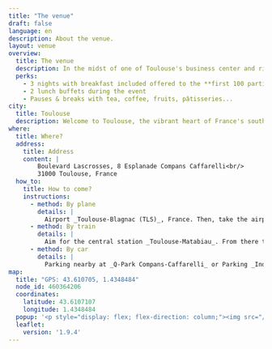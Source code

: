 ```yaml
---
title: "The venue"
draft: false
language: en
description: About the venue.
layout: venue
overview:
  title: The venue
  description: In the midst of one of Toulouse's business center and right next to the city's Japanese garden, the _Hôtel Mercure Compans_ welcome us all for an incredible moment. A fully equipped amphitheatre, alongside spacious working rooms and a large patio for cooling down with drinks awaits us.
  perks:
    - 3 nights with breakfast included offered to the **first 100 participants**
    - 2 lunch buffets during the event
    - Pauses & breaks with tea, coffee, fruits, pâtisseries...
city:
  title: Toulouse
  description: Welcome to Toulouse, the vibrant heart of France's southern region and 4th largest city of France, where history and innovation intertwine. Also known as as _'La Ville Rose'_ (i.e. _'The Pink City'_) for its distinctive terracotta brickwork, Toulouse is a city where the old-world charm meets cutting-edge technology. As a leading aerospace hub and a burgeoning center for technology, Toulouse offers an ideal backdrop for the blockchain industry. Besides, the city's rich cultural heritage, from its medieval architecture to its lively food scene, provides a unique and inspiring setting for a hosting conference.
where:
  title: Where?
  address:
    title: Address
    content: |
        Boulevard Lascrosses, 8 Esplanade Compans Caffarelli<br/>
        31000 Toulouse, France
  how_to:
    title: How to come?
    instructions:
      - method: By plane
        details: |
          Airport _Toulouse-Blagnac (TLS)_, France. Then, take the airport shuttle towards _Toulouse Matabiau_, stop at _Compans-Caffarelli_.
      - method: By train
        details: |
          Aim for the central station _Toulouse-Matabiau_. From there take the subway <span style="color: #ED474A">Line A</span> towards _Basso Cambo_ and change at _Jean-Jaurès_ (1 station)<span> for <span style="color: #FFC914">Line B</span> towards _Borderouge_ and stop at _Compans-Caffarelli_ (2 stations).
      - method: By car
        details: |
          Parking nearby at _Q-Park Compans-Caffarelli_ or Parking _Indigo Arnaud-Bernard_.
map:
  title: "GPS: 43.610705, 1.4348484"
  node_id: 460364206
  coordinates:
    latitude: 43.6107107
    longitude: 1.4348484
  popup: '<p style="display: flex; flex-direction: column;"><img src="/mercure_hotel_logo.png" alt="Hotel Mercure Compans" /><br/><div style="display: flex;"><svg style="margin-right: 0.5rem" xmlns="http://www.w3.org/2000/svg" width="18" height="18" viewBox="0 0 24 24" fill="none" stroke="currentColor" stroke-width="2" stroke-linecap="round" stroke-linejoin="round" class="icon icon-phone"><path d="M22 16.92v3a2 2 0 0 1-2.18 2 19.79 19.79 0 0 1-8.63-3.07 19.5 19.5 0 0 1-6-6 19.79 19.79 0 0 1-3.07-8.67A2 2 0 0 1 4.11 2h3a2 2 0 0 1 2 1.72 12.84 12.84 0 0 0 .7 2.81 2 2 0 0 1-.45 2.11L8.09 9.91a16 16 0 0 0 6 6l1.27-1.27a2 2 0 0 1 2.11-.45 12.84 12.84 0 0 0 2.81.7A2 2 0 0 1 22 16.92z"></path></svg> +33 5 61 11 09 09</div></p>'
  leaflet:
    version: '1.9.4'
---
```

